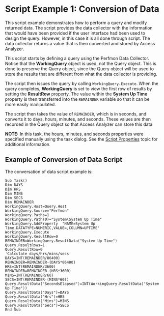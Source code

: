 # Script Example 1: Conversion of Data

This script example demonstrates how to perform a query and modify returned data. The script
provides the data collector with the information that would have been provided if the user interface
had been used to design the query. However, in this case it is all done through script. The data
collector returns a value that is then converted and stored by Access Analyzer.

This script starts by defining a query using the Perfmon Data Collector. Notice that the
**WorkingQuery** object is used, not the Query object. This is done to preserve the Query object,
since the Query object will be used to store the results that are different from what the data
collector is providing.

The script then issues the query by calling `WorkingQuery.Execute`. When the query completes,
**WorkingQuery** is set to view the first row of results by setting the **ResultRow** property. The
value within the **System Up Time** property is then transferred into the `REMAINDER` variable so
that it can be more easily manipulated.

The script then takes the value of `REMAINDER`, which is in seconds, and converts it to days, hours,
minutes, and seconds. These values are then recorded in the Query object so that Access Analyzer can
store this data.

**NOTE:** In this task, the hours, minutes, and seconds properties were specified manually using the
task dialog. See the [Script Properties](/docs/accessanalyzer/12.0/admin/datacollector/script/properties.md) topic for additional information.

## Example of Conversion of Data Script

The conversation of data script example is:

```
Sub Task()
Dim DAYS
Dim HRS
Dim MINS
Dim SECS
Dim REMAINDER 
WorkingQuery.Host=Query.Host
WorkingQuery.Source="Perfmon"
WorkingQuery.Paths=1
WorkingQuery.Path(0)="System\System Up Time"
WorkingQuery.AddProperty  "NAME=System Up Time,DATATYPE=NUMERIC,VALUE=,COLUMN=UPTIME"
WorkingQuery.Execute
WorkingQuery.ResultRow=0
REMAINDER=WorkingQuery.ResultData("System Up Time") 
Query.ResultRows=1
Query.ResultRow=0 
'Calculate days/hrs/mins/secs
DAYS=INT(REMAINDER/86400)
REMAINDER=REMAINDER-(DAYS*86400)
HRS=INT(REMAINDER/3600)
REMAINDER=REMAINDER-(HRS*3600)
MINS=INT(REMAINDER/60)
SECS=INT(REMAINDER-(MINS*60)) 
Query.ResultData("SecondsElapsed")=INT(WorkingQuery.ResultData("System Up Time"))
Query.ResultData("Days")=DAYS
Query.ResultData("Hrs")=HRS
Query.ResultData("Mins")=MINS
Query.ResultData("Secs")=SECS
End Sub

```
